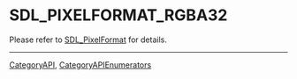 # SDL_PIXELFORMAT_RGBA32

Please refer to [SDL_PixelFormat](SDL_PixelFormat) for details.

----
[CategoryAPI](CategoryAPI), [CategoryAPIEnumerators](CategoryAPIEnumerators)

